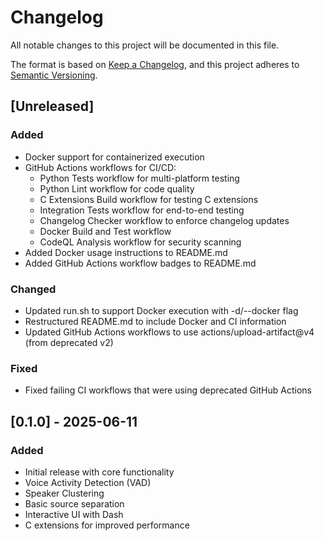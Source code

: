 # Changelog

All notable changes to this project will be documented in this file.

The format is based on [Keep a Changelog](https://keepachangelog.com/en/1.0.0/),
and this project adheres to [Semantic Versioning](https://semver.org/spec/v2.0.0.html).

## [Unreleased]

### Added
- Docker support for containerized execution
- GitHub Actions workflows for CI/CD:
  - Python Tests workflow for multi-platform testing
  - Python Lint workflow for code quality
  - C Extensions Build workflow for testing C extensions
  - Integration Tests workflow for end-to-end testing
  - Changelog Checker workflow to enforce changelog updates
  - Docker Build and Test workflow
  - CodeQL Analysis workflow for security scanning
- Added Docker usage instructions to README.md
- Added GitHub Actions workflow badges to README.md

### Changed
- Updated run.sh to support Docker execution with -d/--docker flag
- Restructured README.md to include Docker and CI information
- Updated GitHub Actions workflows to use actions/upload-artifact@v4 (from deprecated v2)

### Fixed
- Fixed failing CI workflows that were using deprecated GitHub Actions

## [0.1.0] - 2025-06-11

### Added
- Initial release with core functionality
- Voice Activity Detection (VAD)
- Speaker Clustering
- Basic source separation
- Interactive UI with Dash
- C extensions for improved performance 